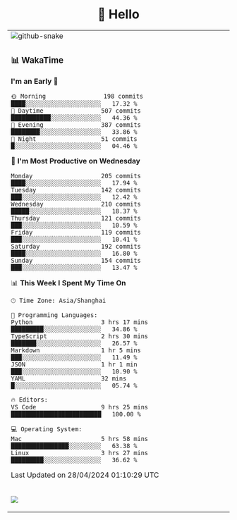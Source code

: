<div align="center">

# 🙋 Hello

<table>

  <tr>
  <td>
    <img
  alt="github-snake"
  src="profile-snake-contrib/github-user-contribution.svg"
/>
  </td>
</tr>

<tr><td>

### 📊 WakaTime

<!--START_SECTION:waka-->
**I'm an Early 🐤** 

```text
🌞 Morning                198 commits         ████░░░░░░░░░░░░░░░░░░░░░   17.32 % 
🌆 Daytime                507 commits         ███████████░░░░░░░░░░░░░░   44.36 % 
🌃 Evening                387 commits         ████████░░░░░░░░░░░░░░░░░   33.86 % 
🌙 Night                  51 commits          █░░░░░░░░░░░░░░░░░░░░░░░░   04.46 % 
```
📅 **I'm Most Productive on Wednesday** 

```text
Monday                   205 commits         ████░░░░░░░░░░░░░░░░░░░░░   17.94 % 
Tuesday                  142 commits         ███░░░░░░░░░░░░░░░░░░░░░░   12.42 % 
Wednesday                210 commits         █████░░░░░░░░░░░░░░░░░░░░   18.37 % 
Thursday                 121 commits         ███░░░░░░░░░░░░░░░░░░░░░░   10.59 % 
Friday                   119 commits         ███░░░░░░░░░░░░░░░░░░░░░░   10.41 % 
Saturday                 192 commits         ████░░░░░░░░░░░░░░░░░░░░░   16.80 % 
Sunday                   154 commits         ███░░░░░░░░░░░░░░░░░░░░░░   13.47 % 
```


📊 **This Week I Spent My Time On** 

```text
🕑︎ Time Zone: Asia/Shanghai

💬 Programming Languages: 
Python                   3 hrs 17 mins       █████████░░░░░░░░░░░░░░░░   34.86 % 
TypeScript               2 hrs 30 mins       ███████░░░░░░░░░░░░░░░░░░   26.57 % 
Markdown                 1 hr 5 mins         ███░░░░░░░░░░░░░░░░░░░░░░   11.49 % 
JSON                     1 hr 1 min          ███░░░░░░░░░░░░░░░░░░░░░░   10.90 % 
YAML                     32 mins             █░░░░░░░░░░░░░░░░░░░░░░░░   05.74 % 

🔥 Editors: 
VS Code                  9 hrs 25 mins       █████████████████████████   100.00 % 

💻 Operating System: 
Mac                      5 hrs 58 mins       ████████████████░░░░░░░░░   63.38 % 
Linux                    3 hrs 27 mins       █████████░░░░░░░░░░░░░░░░   36.62 % 
```


 Last Updated on 28/04/2024 01:10:29 UTC
<!--END_SECTION:waka-->

</td></tr>
<td>
  <!-- programming tool icon 编程工具图标 -->

<img src="https://skillicons.dev/icons?i=sass,ts,jest,express,nuxt,firebase,gatsby,js,vue,react,redux,docker,discord,mongodb,stackoverflow,idea,git,vscode,github,gitlab,figma,vite,svg,next,gulp,webpack,bootstrap,jquery,swift,prisma" /><br>

  </td>
</table>
